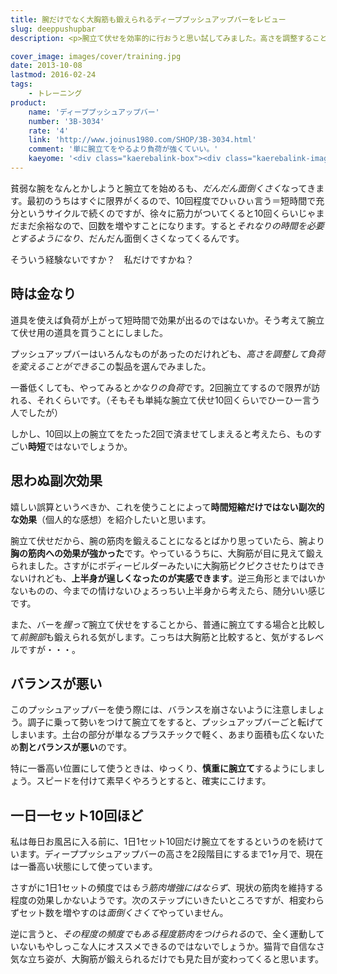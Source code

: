 ```yaml
---
title: 腕だけでなく大胸筋も鍛えられるディーププッシュアップバーをレビュー
slug: deeppushupbar
description: <p>腕立て伏せを効率的に行おうと思い試してみました。高さを調整することでかかる負荷を調整できます。腕というよりは、大胸筋を鍛える効果の方が強い気がします。手軽な反面バランスが悪いので、勢いつけて腕立てするとこけそうになるので注意が必要です。</p>

cover_image: images/cover/training.jpg
date: 2013-10-08
lastmod: 2016-02-24
tags: 
    - トレーニング
product:
    name: 'ディーププッシュアップバー'
    number: '3B-3034'
    rate: '4'
    link: 'http://www.joinus1980.com/SHOP/3B-3034.html'
    comment: '単に腕立てをやるより負荷が強くていい。'
    kaeyome: '<div class="kaerebalink-box"><div class="kaerebalink-image"><a href="http://www.amazon.co.jp/exec/obidos/ASIN/B00931YDBE/illusionspace-22/ref=nosim/" rel="nofollow" target="_blank"><img src="http://ecx.images-amazon.com/images/I/41MZZuOyFDL._SL160_.jpg" style="border: none;" /></a></div><div class="kaerebalink-info"><div class="kaerebalink-name"><a href="http://www.amazon.co.jp/exec/obidos/ASIN/B00931YDBE/illusionspace-22/ref=nosim/" rel="nofollow" target="_blank">La・VIE(ラ・ヴィ) ディーププッシュアップバー 3B-3034</a><div class="kaerebalink-powered-date">posted with <a href="http://kaereba.com" rel="nofollow" target="_blank">カエレバ</a></div></div><div class="kaerebalink-detail"> La-VIE(ラヴィ) 2012-08-28    </div><div class="kaerebalink-link1"><div class="shoplinkamazon"><a href="http://www.amazon.co.jp/gp/search?keywords=La%81%40VIE%81%40%83f%83B%81%5B%83v%83v%83b%83V%83%85%83A%83b%83v%83o%81%5B%81%403B-3034&__mk_ja_JP=%83J%83%5E%83J%83i&tag=illusionspace-22" rel="nofollow" target="_blank" title="アマゾン" >Amazonで購入</a></div></div></div><div class="booklink-footer" style="clear: left"></div></div>'
---
```


<p>貧弱な腕をなんとかしようと腕立てを始めるも、<em>だんだん面倒くさく</em>なってきます。最初のうちはすぐに限界がくるので、10回程度でひぃひぃ言う＝短時間で充分というサイクルで続くのですが、徐々に筋力がついてくると10回くらいじゃまだまだ余裕なので、回数を増やすことになります。すると<em>それなりの時間を必要とするようになり</em>、だんだん面倒くさくなってくるんです。</p>
<p>そういう経験ないですか？　私だけですかね？</p>
<h2 title="時は金なり">時は金なり</h2>
<p>道具を使えば負荷が上がって短時間で効果が出るのではないか。そう考えて腕立て伏せ用の道具を買うことにしました。</p>
<p>プッシュアップバーはいろんなものがあったのだけれども、<em>高さを調整して負荷を変えることができる</em>この製品を選んでみました。</p>
<p>一番低くしても、やってみると<em>かなりの負荷</em>です。2回腕立てするので限界が訪れる、それくらいです。（そもそも単純な腕立て伏せ10回くらいでひーひー言う人でしたが）</p>
<p>しかし、10回以上の腕立てをたった2回で済ませてしまえると考えたら、ものすごい<strong>時短</strong>ではないでしょうか。</p>
<h2 title="思わぬ副次効果">思わぬ副次効果</h2>
<p>嬉しい誤算というべきか、これを使うことによって<strong>時間短縮だけではない副次的な効果</strong>（個人的な感想）を紹介したいと思います。</p>
<p>腕立て伏せだから、腕の筋肉を鍛えることになるとばかり思っていたら、腕より<strong>胸の筋肉への効果が強かった</strong>です。やっているうちに、大胸筋が目に見えて鍛えられました。さすがにボディービルダーみたいに大胸筋ピクピクさせたりはできないけれども、<strong>上半身が逞しくなったのが実感できます</strong>。逆三角形とまではいかないものの、今までの情けないひょろっちい上半身から考えたら、随分いい感じです。</p>
<p>また、バーを<em>握って</em>腕立て伏せをすることから、普通に腕立てする場合と比較して<em>前腕部</em>も鍛えられる気がします。こっちは大胸筋と比較すると、気がするレベルですが・・・。</p>
<h2>バランスが悪い</h2>
<p>このプッシュアップバーを使う際には、バランスを崩さないように注意しましょう。調子に乗って勢いをつけて腕立てをすると、プッシュアップバーごと転げてしまいます。土台の部分が単なるプラスチックで軽く、あまり面積も広くないため<strong>割とバランスが悪い</strong>のです。</p>
<p>特に一番高い位置にして使うときは、ゆっくり、<strong>慎重に腕立て</strong>するようにしましょう。スピードを付けて素早くやろうとすると、確実にこけます。</p>
<h2 title="一日1セット10回ほど">一日一セット10回ほど</h2>
<p>私は毎日お風呂に入る前に、1日1セット10回だけ腕立てをするというのを続けています。ディーププッシュアップバーの高さを2段階目にするまで1ヶ月で、現在は一番高い状態にして使っています。</p>
<p>さすがに1日1セットの頻度では<em>もう筋肉増強にはならず</em>、現状の筋肉を維持する程度の効果しかないようです。次のステップにいきたいところですが、相変わらずセット数を増やすのは<em>面倒くさくて</em>やっていません。</p>
<p>逆に言うと、<em>その程度の頻度でもある程度筋肉をつけられる</em>ので、全く運動していないもやしっこな人にオススメできるのではないでしょうか。猫背で自信なさ気な立ち姿が、大胸筋が鍛えられるだけでも見た目が変わってくると思います。</p>

  
